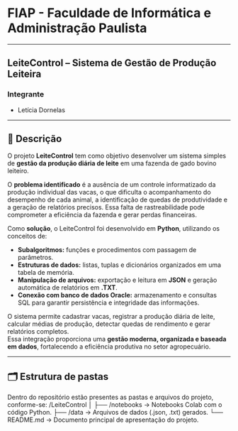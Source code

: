 # FIAP - Faculdade de Informática e Administração Paulista

---

## **LeiteControl – Sistema de Gestão de Produção Leiteira**

### **Integrante**
- Letícia Dornelas    

---

## 🧩 **Descrição**

O projeto **LeiteControl** tem como objetivo desenvolver um sistema simples de **gestão da produção diária de leite** em uma fazenda de gado bovino leiteiro.

O **problema identificado** é a ausência de um controle informatizado da produção individual das vacas, o que dificulta o acompanhamento do desempenho de cada animal, a identificação de quedas de produtividade e a geração de relatórios precisos. Essa falta de rastreabilidade pode comprometer a eficiência da fazenda e gerar perdas financeiras.

Como **solução**, o LeiteControl foi desenvolvido em **Python**, utilizando os conceitos de:
- **Subalgoritmos:** funções e procedimentos com passagem de parâmetros.  
- **Estruturas de dados:** listas, tuplas e dicionários organizados em uma tabela de memória.  
- **Manipulação de arquivos:** exportação e leitura em **JSON** e geração automática de relatórios em **.TXT**.  
- **Conexão com banco de dados Oracle:** armazenamento e consultas SQL para garantir persistência e integridade das informações.

O sistema permite cadastrar vacas, registrar a produção diária de leite, calcular médias de produção, detectar quedas de rendimento e gerar relatórios completos.  
Essa integração proporciona uma **gestão moderna, organizada e baseada em dados**, fortalecendo a eficiência produtiva no setor agropecuário.

---

## 🗂️ **Estrutura de pastas**

Dentro do repositório estão presentes as pastas e arquivos do projeto, conforme-se:
/LeiteControl
│
├── /notebooks → Notebooks Colab com o código Python.
├── /data → Arquivos de dados (.json, .txt) gerados.
└── README.md → Documento principal de apresentação do projeto.

